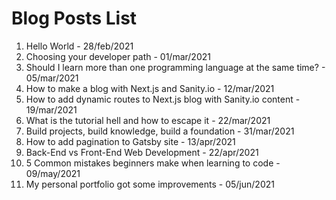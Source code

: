 # Blog Posts List

1. Hello World - 28/feb/2021
2. Choosing your developer path - 01/mar/2021
3. Should I learn more than one programming language at the same time? - 05/mar/2021
4. How to make a blog with Next.js and Sanity.io - 12/mar/2021
5. How to add dynamic routes to Next.js blog with Sanity.io content - 19/mar/2021
6. What is the tutorial hell and how to escape it - 22/mar/2021
7. Build projects, build knowledge, build a foundation - 31/mar/2021
8. How to add pagination to Gatsby site - 13/apr/2021
9. Back-End vs Front-End Web Development - 22/apr/2021
10. 5 Common mistakes beginners make when learning to code - 09/may/2021
11. My personal portfolio got some improvements - 05/jun/2021
